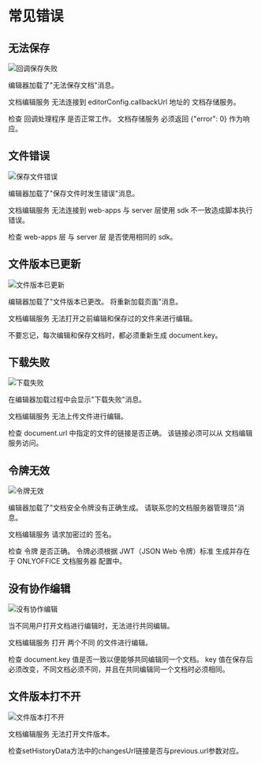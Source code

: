 # 常见错误

## 无法保存

![回调保存失败](/save-error.png)

编辑器加载了"无法保存文档"消息。

文档编辑服务 无法连接到 editorConfig.callbackUrl 地址的 文档存储服务。

检查 回调处理程序 是否正常工作。 文档存储服务 必须返回 {"error": 0} 作为响应。

## 文件错误

![保存文件错误](/saving-error.jpg)

编辑器加载了"保存文件时发生错误"消息。

文档编辑服务 无法连接到 web-apps 与 server 层使用 sdk 不一致造成脚本执行错误。

检查 web-apps 层 与 server 层 是否使用相同的 sdk。

## 文件版本已更新

![文件版本已更新](/version-error.png)

编辑器加载了"文件版本已更改。 将重新加载页面"消息。

文档编辑服务 无法打开之前编辑和保存过的文件来进行编辑。

不要忘记，每次编辑和保存文档时，都必须重新生成 document.key。

## 下载失败

![下载失败](/download-error.png)

在编辑器加载过程中会显示"下载失败"消息。

文档编辑服务 无法上传文件进行编辑。

检查 document.url 中指定的文件的链接是否正确。 该链接必须可以从 文档编辑服务访问。

## 令牌无效

![令牌无效](/token-error.png)

编辑器加载了"文档安全令牌没有正确生成。 请联系您的文档服务器管理员"消息。

文档编辑服务 请求加密过的 签名。

检查 令牌 是否正确。 令牌必须根据 JWT（JSON Web 令牌）标准 生成并存在于 ONLYOFFICE 文档服务器 配置中。

## 没有协作编辑

![没有协作编辑](/e-coedit.png)

当不同用户打开文档进行编辑时，无法进行共同编辑。

文档编辑服务 打开 两个不同 的文件进行编辑。

检查 document.key 值是否一致以便能够共同编辑同一个文档。 key 值在保存后必须改变，不同文档必须不同，并且在共同编辑同一个文档时必须相同。

## 文件版本打不开

![文件版本打不开](/changes-url.png)

文档编辑服务 无法打开文件版本。

检查setHistoryData方法中的changesUrl链接是否与previous.url参数对应。



<script setup>
import Footer from '../components/Footer.vue'
</script>

<Footer/>
